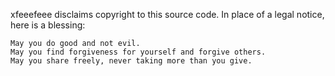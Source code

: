 xfeeefeee disclaims copyright to this source code. In place of a legal notice, here is a blessing:

```
May you do good and not evil.
May you find forgiveness for yourself and forgive others.
May you share freely, never taking more than you give.
```
